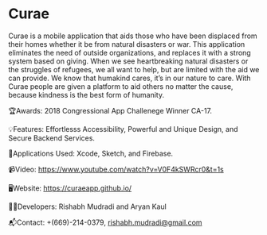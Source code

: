 # Curae
Curae is a mobile application that aids those who have been displaced from their homes whether it be from natural disasters or war. This application eliminates the need of outside organizations, and replaces it with a strong system based on giving. When we see heartbreaking natural disasters or the struggles of refugees, we all want to help, but are limited with the aid we can provide. We know that humakind cares, it’s in our nature to care. With Curae people are given a platform to aid others no matter the cause, because kindness is the best form of humanity.

🏆Awards:
2018 Congressional App Challenege Winner CA-17.

💡Features: Effortlesss Accessibility, Powerful and Unique Design, and Secure Backend Services.

📁Applications Used: Xcode, Sketch, and Firebase.

📹Video:
https://www.youtube.com/watch?v=V0F4kSWRcr0&t=1s

🖥️Website:
https://curaeapp.github.io/ 

👨‍💻Developers:
Rishabh Mudradi and Aryan Kaul

📬Contact:
+(669)-214-0379, rishabh.mudradi@gmail.com
